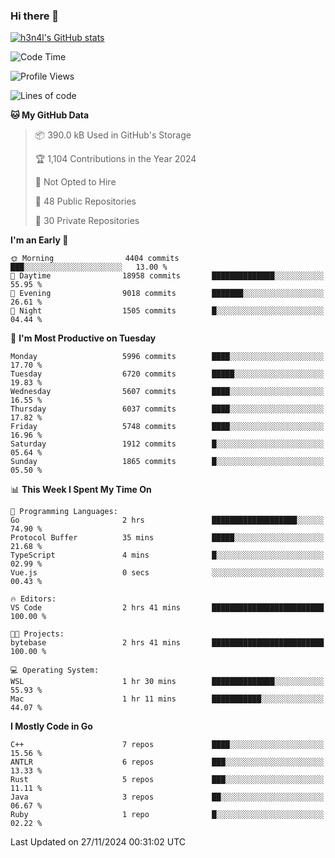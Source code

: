 ### Hi there 👋

[![h3n4l's GitHub stats](https://github-readme-stats.vercel.app/api?username=h3n4l&count_private=true&show_icons=true&theme=radical)](https://github.com/h3n4l/github-readme-stats)

<!--START_SECTION:waka-->
![Code Time](http://img.shields.io/badge/Code%20Time-2%2C014%20hrs%2036%20mins-blue)

![Profile Views](http://img.shields.io/badge/Profile%20Views-1-blue)

![Lines of code](https://img.shields.io/badge/From%20Hello%20World%20I%27ve%20Written-12.9%20million%20lines%20of%20code-blue)

**🐱 My GitHub Data** 

> 📦 390.0 kB Used in GitHub's Storage 
 > 
> 🏆 1,104 Contributions in the Year 2024
 > 
> 🚫 Not Opted to Hire
 > 
> 📜 48 Public Repositories 
 > 
> 🔑 30 Private Repositories 
 > 
**I'm an Early 🐤** 

```text
🌞 Morning                4404 commits        ███░░░░░░░░░░░░░░░░░░░░░░   13.00 % 
🌆 Daytime                18958 commits       ██████████████░░░░░░░░░░░   55.95 % 
🌃 Evening                9018 commits        ███████░░░░░░░░░░░░░░░░░░   26.61 % 
🌙 Night                  1505 commits        █░░░░░░░░░░░░░░░░░░░░░░░░   04.44 % 
```
📅 **I'm Most Productive on Tuesday** 

```text
Monday                   5996 commits        ████░░░░░░░░░░░░░░░░░░░░░   17.70 % 
Tuesday                  6720 commits        █████░░░░░░░░░░░░░░░░░░░░   19.83 % 
Wednesday                5607 commits        ████░░░░░░░░░░░░░░░░░░░░░   16.55 % 
Thursday                 6037 commits        ████░░░░░░░░░░░░░░░░░░░░░   17.82 % 
Friday                   5748 commits        ████░░░░░░░░░░░░░░░░░░░░░   16.96 % 
Saturday                 1912 commits        █░░░░░░░░░░░░░░░░░░░░░░░░   05.64 % 
Sunday                   1865 commits        █░░░░░░░░░░░░░░░░░░░░░░░░   05.50 % 
```


📊 **This Week I Spent My Time On** 

```text
💬 Programming Languages: 
Go                       2 hrs               ███████████████████░░░░░░   74.90 % 
Protocol Buffer          35 mins             █████░░░░░░░░░░░░░░░░░░░░   21.68 % 
TypeScript               4 mins              █░░░░░░░░░░░░░░░░░░░░░░░░   02.99 % 
Vue.js                   0 secs              ░░░░░░░░░░░░░░░░░░░░░░░░░   00.43 % 

🔥 Editors: 
VS Code                  2 hrs 41 mins       █████████████████████████   100.00 % 

🐱‍💻 Projects: 
bytebase                 2 hrs 41 mins       █████████████████████████   100.00 % 

💻 Operating System: 
WSL                      1 hr 30 mins        ██████████████░░░░░░░░░░░   55.93 % 
Mac                      1 hr 11 mins        ███████████░░░░░░░░░░░░░░   44.07 % 
```

**I Mostly Code in Go** 

```text
C++                      7 repos             ████░░░░░░░░░░░░░░░░░░░░░   15.56 % 
ANTLR                    6 repos             ███░░░░░░░░░░░░░░░░░░░░░░   13.33 % 
Rust                     5 repos             ███░░░░░░░░░░░░░░░░░░░░░░   11.11 % 
Java                     3 repos             ██░░░░░░░░░░░░░░░░░░░░░░░   06.67 % 
Ruby                     1 repo              █░░░░░░░░░░░░░░░░░░░░░░░░   02.22 % 
```




 Last Updated on 27/11/2024 00:31:02 UTC
<!--END_SECTION:waka-->

